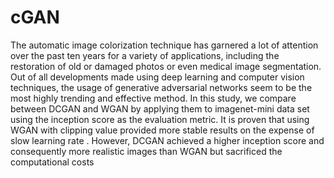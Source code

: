 # cGAN
The automatic image colorization technique has garnered a lot of attention over the past ten years for a variety of applications, including the restoration of old or damaged photos or even medical image segmentation. Out of all developments made using deep learning and computer vision techniques, the usage of generative adversarial networks seem to be the most highly trending and effective method. In this study, we compare between DCGAN and WGAN by applying them to imagenet-mini data set using the inception score as the evaluation metric. It is proven that using WGAN with clipping value provided more stable results on the expense of slow learning rate . However, DCGAN achieved a higher inception score and consequently more realistic images than WGAN but sacrificed the computational costs
